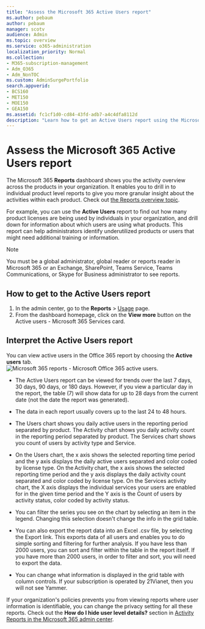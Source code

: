 ```yaml
---
title: "Assess the Microsoft 365 Active Users report"
ms.author: pebaum
author: pebaum
manager: scotv
audience: Admin
ms.topic: overview
ms.service: o365-administration
localization_priority: Normal
ms.collection: 
- M365-subscription-management 
- Adm_O365
- Adm_NonTOC
ms.custom: AdminSurgePortfolio
search.appverid:
- BCS160
- MET150
- MOE150
- GEA150
ms.assetid: fc1cf1d0-cd84-43fd-adb7-a4c4dfa8112d
description: "Learn how to get an Active Users report using the Microsoft 365 Reports dashboard in the Microsoft 365 admin center and find out how many product licenses are being used."
---
```


# Assess the Microsoft 365 Active Users report

The Microsoft 365 **Reports** dashboard shows you the activity overview across the products in your organization. It enables you to drill in to individual product level reports to give you more granular insight about the activities within each product. Check out [the Reports overview topic](activity-reports.md).
  
For example, you can use the **Active Users** report to find out how many product licenses are being used by individuals in your organization, and drill down for information about which users are using what products. This report can help administrators identify underutilized products or users that might need additional training or information. 
  
> [!NOTE]
> You must be a global administrator, global reader or reports reader in Microsoft 365 or an Exchange, SharePoint, Teams Service, Teams Communications, or Skype for Business administrator to see reports.  

## How to get to the Active Users report

1. In the admin center, go to the **Reports** \> <a href="https://go.microsoft.com/fwlink/p/?linkid=2074756" target="_blank">Usage</a> page. 
2. From the dashboard homepage, click on the **View more** button on the Active users - Microsoft 365 Services card.

## Interpret the Active Users report

You can view active users in the Office 365 report by choosing the **Active users** tab.<br/>![Microsoft 365 reports - Microsoft Office 365 active users.](../../media/56fe2e54-76ad-49e5-886f-1344c2697258.png)

- The Active Users report can be viewed for trends over the last 7 days, 30 days, 90 days, or 180 days. However, if you view a particular day in the report, the table (7) will show data for up to 28 days from the current date (not the date the report was generated).

- The data in each report usually covers up to the last 24 to 48 hours.

- The Users chart shows you daily active users in the reporting period separated by product.
The Activity chart shows you daily activity count in the reporting period separated by product.
The Services chart shows you count of users by activity type and Service.

- On the Users chart, the x axis shows the selected reporting time period and the y axis displays the daily active users separated and color coded by license type.
On the Activity chart, the x axis shows the selected reporting time period and the y axis displays the daily activity count separated and color coded by license type.
On the Services activity chart, the X axis displays the individual services your users are enabled for in the given time period and the Y axis is the Count of users by activity status, color coded by activity status.

- You can filter the series you see on the chart by selecting an item in the legend. Changing this selection doesn't change the info in the grid table.

- You can also export the report data into an Excel .csv file, by selecting the Export link. This exports data of all users and enables you to do simple sorting and filtering for further analysis. If you have less than 2000 users, you can sort and filter within the table in the report itself. If you have more than 2000 users, in order to filter and sort, you will need to export the data.

- You can change what information is displayed in the grid table with column controls.
If your subscription is operated by 21Vianet, then you will not see Yammer.



If your organization's policies prevents you from viewing reports where user information is identifiable, you can change the privacy setting for all these reports. Check out the **How do I hide user level details?** section in [Activity Reports in the Microsoft 365 admin center](activity-reports.md).  
